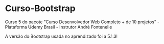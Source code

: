 # Curso-Bootstrap
Curso 5 do pacote "Curso Desenvolvedor Web Completo + de 10 projetos" - Plataforma Udemy Brasil - Instrutor André Fontenelle

A versão do Bootstrap usada no aprendizado foi a 5.1.3!

